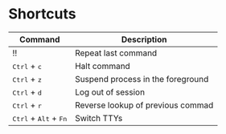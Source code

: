 # Shortcuts

| Command                                          | Description                       |
| ------------------------------------------------ | --------------------------------- |
| !!                                               | Repeat last command               |
| <kbd>Ctrl</kbd> + <kbd>c</kbd>                   | Halt command                      |
| <kbd>Ctrl</kbd> + <kbd>z</kbd>                   | Suspend process in the foreground |
| <kbd>Ctrl</kbd> + <kbd>d</kbd>                   | Log out of session                |
| <kbd>Ctrl</kbd> + <kbd>r</kbd>                   | Reverse lookup of previous commad |
| <kbd>Ctrl</kbd> + <kbd>Alt</kbd> + <kbd>Fn</kbd> | Switch TTYs                       |
